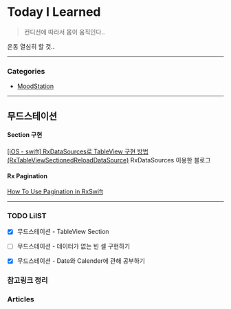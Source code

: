 # Today I Learned
> 컨디션에 따라서 몸이 움직인다..

운동 열심히 할 것..

---

### Categories
- [MoodStation](#무드스테이션)

---

## 무드스테이션
#### Section 구현
[[iOS - swift] RxDataSources로 TableView 구현 방법 (RxTableViewSectionedReloadDataSource)](https://ios-development.tistory.com/786)
RxDataSources 이용한 블로그 

#### Rx Pagination
[How To Use Pagination in RxSwift](https://medium.com/@ferhanakkan/how-to-use-pagination-in-rxswift-5aaf0283792e)


---

### TODO LiIST
- [x] 무드스테이션 - TableView Section
- [ ] 무드스테이션 - 데이터가 없는 빈 셀 구현하기 
- [x] 무드스테이션 - Date와 Calender에 관해 공부하기


### 참고링크 정리


### Articles


